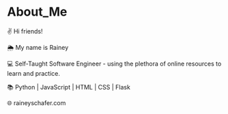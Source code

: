 # About_Me

✌️ Hi friends! 

🌦 My name is Rainey

💻 Self-Taught Software Engineer - using the plethora of online resources to learn and practice. 

📚 Python | JavaScript | HTML | CSS | Flask

🌐 raineyschafer.com
